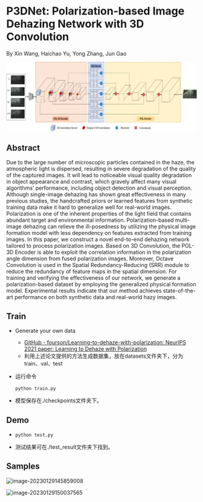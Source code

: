 # P3DNet: Polarization-based Image Dehazing Network with 3D Convolution

By Xin Wang, Haichao Yu, Yong Zhang, Jun Gao

![图片1](images/图片1.png)

## Abstract

Due to the large number of microscopic particles contained in the haze, the atmospheric light is dispersed, resulting in severe degradation of the quality of the captured images. It will lead to noticeable visual quality degradation in object appearance and contrast, which gravely affect many visual algorithms’ performance, including object detection and visual perception. Although single-image dehazing has shown great effectiveness in many previous studies, the handcrafted priors or learned features from synthetic training data make it hard to generalize well for real-world images. Polarization is one of the inherent properties of the light field that contains abundant target and environmental information. Polarization-based multi-image dehazing can relieve the ill-posedness by utilizing the physical image formation model with less dependency on features extracted from training images. In this paper, we construct a novel end-to-end dehazing network tailored to process polarization images. Based on 3D Convolution, the POL-3D Encoder is able to exploit the correlation information in the polarization angle dimension from fused polarization images. Moreover, Octave Convolution is used in the Spatial Redundancy-Reducing (SRR) module to reduce the redundancy of feature maps in the spatial dimension. For training and verifying the effectiveness of our network, we generate a polarization-based dataset by employing the generalized physical formation model. Experimental results indicate that our method achieves state-of-the-art performance on both synthetic data and real-world hazy images. 

## Train

- Generate your own data

  - [GitHub - fourson/Learning-to-dehaze-with-polarization: NeurIPS 2021 paper: Learning to Dehaze with Polarization](https://github.com/fourson/Learning-to-dehaze-with-polarization)
  - 利用上述论文提供的方法生成数据集，放在datasets文件夹下，分为train、val、test

- 运行命令

  ```
  python train.py
  ```

- 模型保存在./checkpoints文件夹下。

## Demo

- ```
  python test.py
  ```

- 测试结果可在./test_result文件夹下找到。

## Samples

![image-20230129145859008](images/image-20230129145859008.png)

![image-20230129150037565](images/image-20230129150037565.png)

